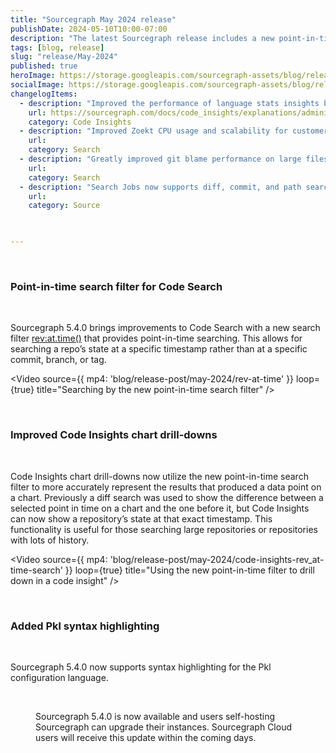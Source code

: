 ```yaml
---
title: "Sourcegraph May 2024 release"
publishDate: 2024-05-10T10:00-07:00
description: "The latest Sourcegraph release includes a new point-in-time search filter for Code Search."
tags: [blog, release]
slug: "release/May-2024"
published: true
heroImage: https://storage.googleapis.com/sourcegraph-assets/blog/release-post/may-2024/sourcegraph-may2024-release-image.png
socialImage: https://storage.googleapis.com/sourcegraph-assets/blog/release-post/may-2024/sourcegraph-may2024-release-image.png
changelogItems:
  - description: "Improved the performance of language stats insights by 50-70%, significantly reducing pain for customers with large repos. The timeout for language stats insights has also been raised from 3 to 5 minutes. Both are configurable using environment variables on the frontend container."
    url: https://sourcegraph.com/docs/code_insights/explanations/administration_and_security_of_code_insights#language-stats-performance-configuration
    category: Code Insights
  - description: "Improved Zoekt CPU usage and scalability for customers with a large number of repos."
    url:
    category: Search
  - description: "Greatly improved git blame performance on large files, reducing the time it takes for a git blame on a large file to load from several seconds down to less than 500 milliseconds."
    url:
    category: Search
  - description: "Search Jobs now supports diff, commit, and path searches. Before, only file searches were supported."
    url:
    category: Source
 


---
```


<br/>

### Point-in-time search filter for Code Search

<br/>

Sourcegraph 5.4.0 brings improvements to Code Search with a new search filter [rev:at.time()](https://sourcegraph.com/docs/code-search/queries#structural-search) that provides point-in-time searching. This allows for searching a repo’s state at a specific timestamp rather than at a specific commit, branch, or tag.


<Video 
  source={{
    mp4: 'blog/release-post/may-2024/rev-at-time'
  }}
  loop={true}
  title="Searching by the new point-in-time search filter"
/>



<br/>

### Improved Code Insights chart drill-downs

<br/>

Code Insights chart drill-downs now utilize the new point-in-time search filter to more accurately represent the results that produced a data point on a chart. Previously a diff search was used to show the difference between a selected point in time on a chart and the one before it, but Code Insights can now show a repository’s state at that exact timestamp. This functionality is useful for those searching large repositories or repositories with lots of history.

<Video 
  source={{
    mp4: 'blog/release-post/may-2024/code-insights-rev_at-time-search'
  }}
  loop={true}
  title="Using the new point-in-time filter to drill down in a code insight"
/>



<br/>

### Added Pkl syntax highlighting

<br/>

Sourcegraph 5.4.0 now supports syntax highlighting for the Pkl configuration language.


<Figure
  src="https://storage.googleapis.com/sourcegraph-assets/blog/release-post/may-2024/Pklsyntaxhighlighting.gif"
  alt="Toggling Pkl syntax highlighting"
/>

<br/>

Sourcegraph 5.4.0 is now available and users self-hosting Sourcegraph can upgrade their instances. Sourcegraph Cloud users will receive this update within the coming days.
